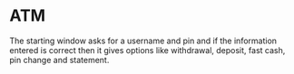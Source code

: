 # ATM
The starting window asks for a username and pin and if the information entered is correct then it gives options like withdrawal, deposit, fast cash, pin change and statement.
